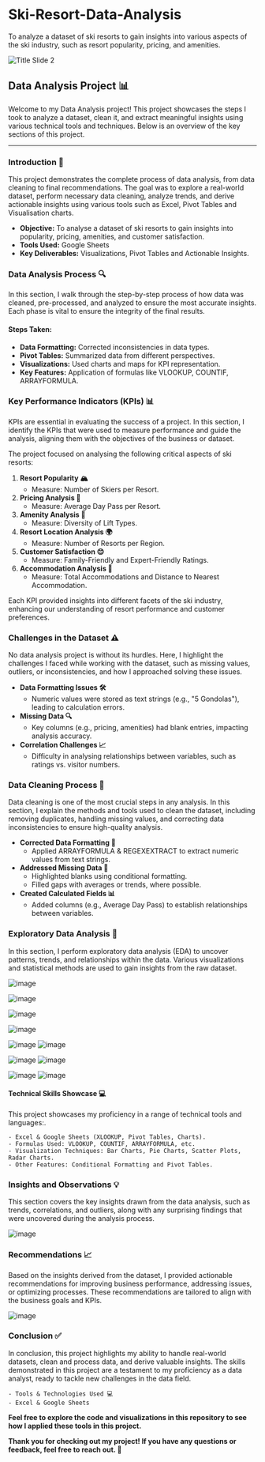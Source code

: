 # Ski-Resort-Data-Analysis

To analyze a dataset of ski resorts to gain insights into various aspects of the ski industry, such as resort popularity, pricing, and amenities.

![Title Slide 2](https://github.com/user-attachments/assets/002f78f5-c30f-4e25-a535-2325ec99d4b6)




## Data Analysis Project 📊
Welcome to my Data Analysis project! This project showcases the steps I took to analyze a dataset, clean it, and extract meaningful insights using various technical tools and techniques. Below is an overview of the key sections of this project.

---


### Introduction 👋
This project demonstrates the complete process of data analysis, from data cleaning to final recommendations. The goal was to explore a real-world dataset, perform necessary data cleaning, analyze trends, and derive actionable insights using various tools such as Excel, Pivot Tables and Visualisation charts. 
- **Objective:** To analyse a dataset of ski resorts to gain insights into popularity, pricing, amenities, and customer satisfaction.
- **Tools Used:** Google Sheets
- **Key Deliverables:** Visualizations, Pivot Tables and Actionable Insights.




### Data Analysis Process 🔍
In this section, I walk through the step-by-step process of how data was cleaned, pre-processed, and analyzed to ensure the most accurate insights. Each phase is vital to ensure the integrity of the final results.

#### Steps Taken:
- **Data Formatting:** Corrected inconsistencies in data types.
- **Pivot Tables:** Summarized data from different perspectives.
- **Visualizations:** Used charts and maps for KPI representation.
- **Key Features:** Application of formulas like VLOOKUP, COUNTIF, ARRAYFORMULA.

### Key Performance Indicators (KPIs) 📊
KPIs are essential in evaluating the success of a project. In this section, I identify the KPIs that were used to measure performance and guide the analysis, aligning them with the objectives of the business or dataset.

The project focused on analysing the following critical aspects of ski resorts:
1. **Resort Popularity 🏔️**
    - Measure: Number of Skiers per Resort.
2. **Pricing Analysis 💸**
    - Measure: Average Day Pass per Resort.
3. **Amenity Analysis 🎢**
    - Measure: Diversity of Lift Types.
4. **Resort Location Analysis 🌍**
    - Measure: Number of Resorts per Region.
5. **Customer Satisfaction 😊**
    - Measure: Family-Friendly and Expert-Friendly Ratings.
6. **Accommodation Analysis 🏨**
    - Measure: Total Accommodations and Distance to Nearest Accommodation.

Each KPI provided insights into different facets of the ski industry, enhancing our understanding of resort performance and customer preferences.

### Challenges in the Dataset ⚠️
No data analysis project is without its hurdles. Here, I highlight the challenges I faced while working with the dataset, such as missing values, outliers, or inconsistencies, and how I approached solving these issues.
- **Data Formatting Issues 🛠️**
   - Numeric values were stored as text strings (e.g., "5 Gondolas"), leading to calculation errors.
- **Missing Data 🔍**
   - Key columns (e.g., pricing, amenities) had blank entries, impacting analysis accuracy.
- **Correlation Challenges 📈**
   - Difficulty in analysing relationships between variables, such as ratings vs. visitor numbers.


### Data Cleaning Process 🧹
Data cleaning is one of the most crucial steps in any analysis. In this section, I explain the methods and tools used to clean the dataset, including removing duplicates, handling missing values, and correcting data inconsistencies to ensure high-quality analysis.
- **Corrected Data Formatting 🧹**
   - Applied ARRAYFORMULA & REGEXEXTRACT to extract numeric values from text strings.
- **Addressed Missing Data 🧩**
   - Highlighted blanks using conditional formatting.
   - Filled gaps with averages or trends, where possible.
- **Created Calculated Fields 📊**
   - Added columns (e.g., Average Day Pass) to establish relationships between variables.



### Exploratory Data Analysis 🔎
In this section, I perform exploratory data analysis (EDA) to uncover patterns, trends, and relationships within the data. 
Various visualizations and statistical methods are used to gain insights from the raw dataset.


<!--#### Resort Popularity 🏔️
 - **KPI: Number of Skiers per Resort.**
 - **Steps Taken:**
          - Applied Conditional Formatting to highlight resorts with more than 1,250,000 visitors🎯.
          - Filtered data (in a separate view) for easier visibility and insights.
 - **Visualization:** Bar Chart 📊 showing the most visited resorts.  -->

   
![image](https://github.com/user-attachments/assets/3d94d353-9b48-484f-a3a5-6bb2f53fab4f)

![image](https://github.com/user-attachments/assets/5a18452b-0b35-49eb-bacd-e988f0188e48)


<!--#### Pricing Analysis 💸 
- **KPI: Average Day Pass per Resort**:  Identified the most expensive and least expensive resorts..
- **Steps Taken:**
        - Created a new calculation column: Average Day Pass using AVERAGE(W2:Y2)✍️.
       - Compared pricing across resorts to uncover trends.
- **Visualization:** Histogram showcasing price distribution.  -->
![image](https://github.com/user-attachments/assets/71ffe24a-18dc-4d8d-8066-36a0926c8255)


<!-- ![image](https://github.com/user-attachments/assets/54963929-c503-4404-8689-d5b67d577c2f)  -->

![image](https://github.com/user-attachments/assets/c462d4c0-824f-4f44-980d-12ec5b13ad06)


<!-- #### Amenity Analysis (Lift Types) 🎢
 - **KPI: Count of different lift types per resort.**
 - **Steps Taken:**
      - Formatted data (e.g., text to numbers) using ARRAYFORMULA & REGEXEXTRACT 🛠️.
      - Identified resorts with the most diverse lift options. 
- **Visualization:** Bar Chart 📊 showcasing lift distribution -->
![image](https://github.com/user-attachments/assets/2470fe11-ec44-4b13-9758-aa8fce22be32)
![image](https://github.com/user-attachments/assets/58bf28b5-c7a2-43bc-87da-1cc2e806c99d)



<!-- #### Resort Location Analysis🌍
 - **KPI: Number of Resorts per Region.**
 - **Steps Taken:** 
       - Created Pivot Table to summarize resort distribution by region.
       - Represented the data on a Geographical Map 🗺️ for clarity. 
- **Visualization:** Geographical Map showing regional spread. -->
![image](https://github.com/user-attachments/assets/4d5ab003-095c-4623-a14b-b2c4dfbc783b)
![image](https://github.com/user-attachments/assets/e3314f5f-73ef-444b-ad47-2fc04790099d)


<!-- #### Customer Satisfaction Analysis😊
 - **KPI:** Family-Friendly and Expert-Friendly Ratings.
 - **Steps Taken:** 
     - Compared ratings across resorts using Pivot Tables.
     - Identified resorts catering to specific skier types (e.g., families or experts. 
- **Visualization:** Radar Chart or Bar Chart 📌 for detailed comparisons. -->
![image](https://github.com/user-attachments/assets/4ffa0505-4fe5-46a2-85ee-33550ae602c2)
![image](https://github.com/user-attachments/assets/d06da61c-287e-4ca7-bd13-1149a156081e)



 #### Technical Skills Showcase 💻
This project showcases my proficiency in a range of technical tools and languages:.

    - Excel & Google Sheets (XLOOKUP, Pivot Tables, Charts).
    - Formulas Used: VLOOKUP, COUNTIF, ARRAYFORMULA, etc.
    - Visualization Techniques: Bar Charts, Pie Charts, Scatter Plots, Radar Charts.
    - Other Features: Conditional Formatting and Pivot Tables.
<!-- ![image](https://github.com/user-attachments/assets/b81904eb-a105-4812-970b-9d2d79df0c92) -->
 



### Insights and Observations 💡
This section covers the key insights drawn from the data analysis, such as trends, correlations, and outliers, along with any surprising findings that were uncovered during the analysis process.

  <!-- 1. Most popular resort **(Saas-Fee)** has 1,800,000 visitors.. 
  2. Average Day Pass cost ranges from **$20 (Troodos) to $115 (Saas-Fee)**.
  3. Lift diversity is highest at Resort **Saalbach-Hinterglemm.** 
  4. Maximum resorts (9) are in region **Savoie & Tyrol.**
  5. **Borovets, Zakopane, Mürren, Avoriaz, and Saas-Fee** offer accommodations within the resort premises, providing enhanced convenience for visitors.
  6. **Bláfjöll** has an exceptionally high accommodation capacity of 25,000, but all accommodations are located 25 km away, making it a unique outlier. 
  7. **Saas-Fee** successfully balances premium pricing with convenience and quality, positioning itself as a top-tier destination for affluent and quality-focused visitors.  -->
![image](https://github.com/user-attachments/assets/5ad6e1d2-d86e-4f43-8485-7d246e55a55f)


### Recommendations 📈
Based on the insights derived from the dataset, I provided actionable recommendations for improving business performance, addressing issues, or optimizing processes. These recommendations are tailored to align with the business goals and KPIs.
   <!--  1. Resorts with on-site accommodations, such as Saas-Fee, show higher convenience for visitors..
    2. Consider increasing on-site accommodation capacity at resorts like Borovets and Avoriaz to attract more guests.
    3. Offer tiered pricing or discounts to balance affordability with premium services.
    4. Leverage high Family-Friendly Ratings to market specific resorts to families.
    5. For resorts with off-site accommodations, such as Bláfjöll, enhance transportation links to improve convenience.
    6. Consider shuttle services or partnerships with local accommodations to reduce visitor inconvenience. -->
  ![image](https://github.com/user-attachments/assets/cd975641-3ff9-454d-aceb-d4dcc59d02b5)



### Conclusion ✅
In conclusion, this project highlights my ability to handle real-world datasets, clean and process data, and derive valuable insights. The skills demonstrated in this project are a testament to my proficiency as a data analyst, ready to tackle new challenges in the data field.

    - Tools & Technologies Used 💻
    - Excel & Google Sheets

**Feel free to explore the code and visualizations in this repository to see how I applied these tools in this project.**

**Thank you for checking out my project! If you have any questions or feedback, feel free to reach out. 🙌**

